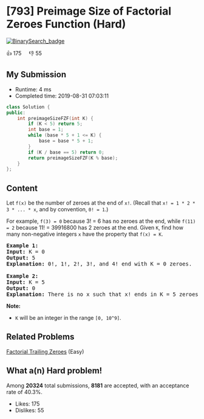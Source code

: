 # [793] Preimage Size of Factorial Zeroes Function (Hard)

[![BinarySearch_badge](https://img.shields.io/badge/topic-BinarySearch-green.svg)](https://leetcode.com/problems/preimage-size-of-factorial-zeroes-function/) 

:+1: 175 &nbsp; &nbsp; :thumbsdown: 55

## My Submission

- Runtime: 4 ms
- Completed time: 2019-08-31 07:03:11

```cpp
class Solution {
public:
    int preimageSizeFZF(int K) {
        if (K < 5) return 5;
        int base = 1;
        while (base * 5 + 1 <= K) {
            base = base * 5 + 1;
        }
        if (K / base == 5) return 0;
        return preimageSizeFZF(K % base);
    }
};
```

## Content
<p>Let <code>f(x)</code> be the number of zeroes at the end of <code>x!</code>. (Recall that <code>x! = 1 * 2 * 3 * ... * x</code>, and by convention, <code>0! = 1</code>.)</p>

<p>For example, <code>f(3) = 0</code> because 3! = 6 has no zeroes at the end, while <code>f(11) = 2</code> because 11! = 39916800 has 2 zeroes at the end. Given <code>K</code>, find how many non-negative integers <code>x</code> have the property that <code>f(x) = K</code>.</p>

<pre>
<strong>Example 1:</strong>
<strong>Input:</strong> K = 0
<strong>Output:</strong> 5
<strong>Explanation:</strong> 0!, 1!, 2!, 3!, and 4! end with K = 0 zeroes.

<strong>Example 2:</strong>
<strong>Input:</strong> K = 5
<strong>Output:</strong> 0
<strong>Explanation:</strong> There is no x such that x! ends in K = 5 zeroes.
</pre>

<p><strong>Note:</strong></p>

<ul>
	<li><code>K</code> will be an integer in the range <code>[0, 10^9]</code>.</li>
</ul>


## Related Problems
[Factorial Trailing Zeroes](https://leetcode.com/problems/factorial-trailing-zeroes/) (Easy) <br>

## What a(n) Hard problem!
Among **20324** total submissions, **8181** are accepted, with an acceptance rate of 40.3%. <br>

- Likes: 175
- Dislikes: 55

